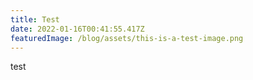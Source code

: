 ```yaml
---
title: Test
date: 2022-01-16T00:41:55.417Z
featuredImage: /blog/assets/this-is-a-test-image.png
---
```

test